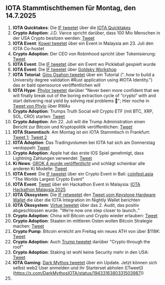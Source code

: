 ## IOTA Stammtischthemen für Montag, den 14.7.2025

1. **IOTA Quicktakes**: Die [IF tweetet](https://x.com/iota/status/1942146819133247679) über die [IOTA Quicktakes](https://youtu.be/OxMddNblHBA)
2. **Crypto Adoption**: J.D. Vance spricht darüber, dass 100 Mio Menschen in der USA Crypto besitzen werden: [Tweet](https://x.com/Vivek4real_/status/1942486229297291625)
3. **IOTA Event**: [Kowei tweetet](https://x.com/kowei1995/status/1942568969136922997) über ein Event in Malaysia am 23. Juli den IOTA Co-hostet
4. **Crypto Adoption**: Der CEO von Robinhood spricht über Tokenisierung: [Tweet](https://x.com/coinbureau/status/1942556830342787473)
5. **IOTA Event**: Die [IF tweetet](https://x.com/iota/status/1942627995274948863) über ein Event wo Pickleball gespielt wurde
6. **IOTA Event**: Die [IF tweetet](https://x.com/iota/status/1942961955309846706) über [Goldsky Workshop](https://www.youtube.com/live/H8FS1vUuRV0)
7. **IOTA Totorial**: [Gino Osahon tweetet](https://x.com/gino_osahon/status/1942834435012833451) über ein Tutorial ("..how to build a University degree validation #Rust application using #IOTA Identity.") das er bald opensource veröffentlichen will
8. **IOTA Hype**: [Phylor tweetet](https://x.com/PhyloIota/status/1942780526357582127) darüber "Never been more confident that we will finally break out of the boring extraction cycle of “crypto” with and start delivering real yield by solving real problems 💪"; Hier noche in [Tweet von Phylo](https://x.com/PhyloIota/status/1942746341660319808) über RWAs
9. **Crypto Adoption**: Trumps Truth Social will Crypto ETF (mit BTC, XRP, SOL, CRO) starten: [Tweet](https://x.com/CryptosR_Us/status/1942566791282032745)
10. **Crypto Adoption**: Am 22. Juli will die Trump Administration einen Bericht zur Bitcoin und Kryptopolitik veröffentlichen: [Tweet](https://x.com/BitcoinMagazine/status/1942230205516616130)
11. **IOTA Stammtisch**: Am Montag ist ein IOTA Stammtisch in Frankfurt: [Tweet 1](https://x.com/Cigamatoi/status/1943006201991827974); [Tweet 2](https://x.com/iotashop/status/1943222696717771208)
12. **IOTA Adoption**: Das Tradingvolumen bei IOTA hat sich am Donnerstag verdoppelt: [Tweet](https://x.com/tanglelytics/status/1943113305687494973)
13. **Crypto Adoption**: Apple hat das erste IOS Spiel genehmigt, dass Lightning Zahlungen verwendet: [Tweet](https://x.com/Vivek4real_/status/1943211361175027861)
14. **Ki News**: [GROK 4 wurde veröffentlicht](https://x.com/xai/status/1943158495588815072) und schlägt scheinbar alle anderen Ki Modelle: [Tweet](https://x.com/deedydas/status/1943190393602068801)
15. **IOTA Event**: Die [IF tweetet](https://x.com/iota/status/1943298880537350653) über ein Crypto Event in Bali: [coinfest.asia](https://coinfest.asia/) "The Worlds Largest Crypto Event"
16. **IOTA Event**: [Tweet](https://x.com/IotaRebased/status/1943295144473542723) über ein Hackathon Event in Malaysia: [IOTA Hackathon Malaysia 2025](https://lu.ma/6d0xwfqw)
17. **IOTA Ökosystem**: Die [IF retweetet](https://x.com/iota/status/1943302321175195843) den [Tweet vom Keystone Hardware Wallet](https://x.com/KeystoneWallet/status/1943297379613933645) die über die IOTA Integration im Nightly Wallet berichten
18. **IOTA Ökosystem**: [Virtue tweetet](https://x.com/Virtue_Money/status/1943324406312222874) über das 2. Audit, das positiv abgeschlossen wurde. "We’re now one step closer to launch.."
19. **Crypto Adoption**: China will Bitcoin und Crypto wieder erlauben: [Tweet](https://x.com/CryptoNewsHntrs/status/1943593008923902045)
20. **Crypto Adoption**: Staaten im mittleren Osten wollen Bitcoin Strategie machen: [Tweet](https://x.com/WatcherGuru/status/1898054900006703511)
21. **Crypto Pump**: Bitcoin erreicht am Freitag ein neues ATH von über $118K: [Tweet](https://x.com/WatcherGuru/status/1943547535957651881)
22. **Crypto Adoption**: Auch [Trump tweetet](https://x.com/BitcoinMagazine/status/1943318586862321891) darüber "Crypto through the roof"
23. **Crypto Adoption**: Staking ist wohl keine Security mehr in den USA: [Tweet](https://x.com/coinbureau/status/1943596132703019506)
24. **IOTA Gaming**: [Dark Mythos tweetet](https://x.com/DarkMythosIOTA/status/1943315981746446584) über ein Update. Jetzt können sich selbst web2 User anmelden und ihr Starterset abholen ([Tweet])(https://x.com/DarkMythosIOTA/status/1943316380331503987))
25. 
